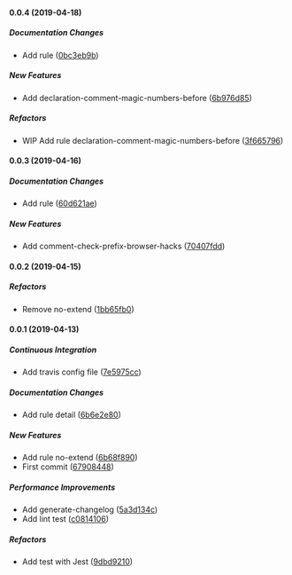 #### 0.0.4 (2019-04-18)

##### Documentation Changes

*  Add rule ([0bc3eb9b](https://github.com/tyankatsu0105/stylelint-plugin-ecss/commit/0bc3eb9bc5dd5eb00269bcf0edef8272a5b2f6f9))

##### New Features

*  Add declaration-comment-magic-numbers-before ([6b976d85](https://github.com/tyankatsu0105/stylelint-plugin-ecss/commit/6b976d853bc1d72a12a212107dfd65e8d543c71e))

##### Refactors

*  WIP Add rule declaration-comment-magic-numbers-before ([3f665796](https://github.com/tyankatsu0105/stylelint-plugin-ecss/commit/3f6657961c3947ea4fc9bcc090204c555ae6c0d8))

#### 0.0.3 (2019-04-16)

##### Documentation Changes

*  Add rule ([60d621ae](https://github.com/tyankatsu0105/stylelint-plugin-ecss/commit/60d621aee1db2997f2be2158ccbb7f76b0b93341))

##### New Features

*  Add comment-check-prefix-browser-hacks ([70407fdd](https://github.com/tyankatsu0105/stylelint-plugin-ecss/commit/70407fddc3c5061a096c8ff67a93aaa34f14c2ab))

#### 0.0.2 (2019-04-15)

##### Refactors

*  Remove no-extend ([1bb65fb0](https://github.com/tyankatsu0105/stylelint-plugin-ecss/commit/1bb65fb0c0a5316cf559c84cc7e9f91d8126707e))

#### 0.0.1 (2019-04-13)

##### Continuous Integration

*  Add travis config file ([7e5975cc](https://github.com/tyankatsu0105/stylelint-plugin-ecss/commit/7e5975cc80daa1f6c3ab0816e3dc10c8c0a39264))

##### Documentation Changes

*  Add rule detail ([6b6e2e80](https://github.com/tyankatsu0105/stylelint-plugin-ecss/commit/6b6e2e80890da641b1b32138e35b226e440c5343))

##### New Features

*  Add rule no-extend ([6b68f890](https://github.com/tyankatsu0105/stylelint-plugin-ecss/commit/6b68f890279ee6b756751d27467398fe38f0982a))
*  First commit ([67908448](https://github.com/tyankatsu0105/stylelint-plugin-ecss/commit/6790844838766e055957de1fa54527373e9664e7))

##### Performance Improvements

*  Add generate-changelog ([5a3d134c](https://github.com/tyankatsu0105/stylelint-plugin-ecss/commit/5a3d134c3c84e6cf7d25ebe816e3c18ed8397ade))
*  Add lint test ([c0814106](https://github.com/tyankatsu0105/stylelint-plugin-ecss/commit/c0814106b58aeab8cb1a4858e8e09c4e67d22910))

##### Refactors

*  Add test with Jest ([9dbd9210](https://github.com/tyankatsu0105/stylelint-plugin-ecss/commit/9dbd9210a265f129b811b81e9576e9c243041e96))

